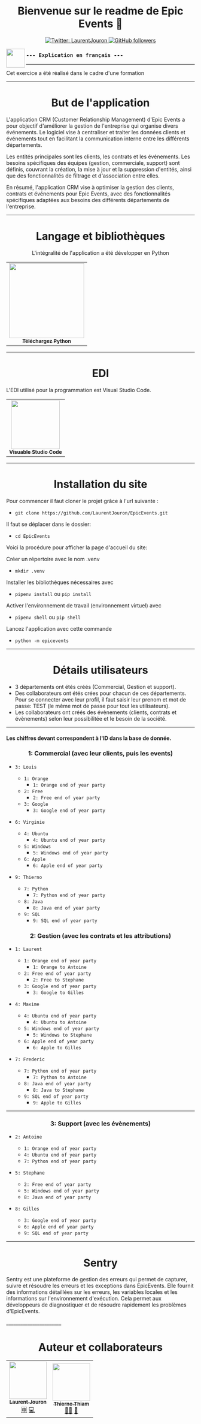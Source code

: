 <h1 align="center">Bienvenue sur le readme de Epic Events 👋</h1>
<p align="center">
  <a href="https://twitter.com/LaurentJouron">
    <img alt="Twitter: LaurentJouron" 
      src="https://img.shields.io/twitter/follow/LaurentJouron.svg?style=social" target="_blank" />
  </a>
  <a href="https://github.com/LaurentJouron">
    <img alt="GitHub followers" 
      src="https://img.shields.io/github/followers/LaurentJouron?style=social" />
  </a>
</p>

<p align="center">
    <img align="left"
      width="50px" 
      src="https://encrypted-tbn0.gstatic.com/images?q=tbn:ANd9GcToscdusMNjQbffwasgiLuCsbCNZisJRE95Fg&usqp=CAU" />
</p>

### ``--- Explication en français ---``
_______________________

Cet exercice a été réalisé dans le cadre d'une formation 
_______________________

<h1 align="center">But de l'application</h1>

<p>
  L'application CRM (Customer Relationship Management) d'Epic Events a pour objectif d'améliorer la gestion de l'entreprise qui organise divers événements. Le logiciel vise à centraliser et traiter les données clients et événements tout en facilitant la communication interne entre les différents départements.
</p>
<p>
  Les entités principales sont les clients, les contrats et les événements. Les besoins spécifiques des équipes (gestion, commerciale, support) sont définis, couvrant la création, la mise à jour et la suppression d'entités, ainsi que des fonctionnalités de filtrage et d'association entre elles.
</p>
<p>
  En résumé, l'application CRM vise à optimiser la gestion des clients, contrats et événements pour Epic Events, avec des fonctionnalités spécifiques adaptées aux besoins des différents départements de l'entreprise.
</p>

_______________________

<h1 align="center">Langage et bibliothèques</h1>

<p align="center">L'intégralité de l'application a été développer en Python</p>


<table>
  <tr>
    <td align="center">
      <a href="https://www.python.org/">
        <img width="200px"
          src="https://www.python.org/static/img/python-logo.png" /><br />
        <sub><b>Téléchargez Python</b></sub></a><br />
      <a href="https://www.python.org/" title="Téléchargez Python" ></a> 
    </td>
</table>


_______________________

<h1 align="center">EDI</h1>


<p align="left">L'EDI utilisé pour la programmation est Visual Studio Code.

<table>
  <tr>
    <td align="center">
      <a href="https://visualstudio.microsoft.com/fr/">
        <img width="130px"
          src="https://encrypted-tbn0.gstatic.com/images?q=tbn:ANd9GcQ-H3CcAG7w2nXSnlqldVWR-ER4mvFfLgqYxA&usqp=CAU" /><br />
        <sub><b>Visuable Studio Code</b></sub></a><br />
      <a href="https://visualstudio.microsoft.com/fr/" title="Visuable Studio Code" ></a>
    </td>
  </tr>
</table>

_______________________

<h1 align="center">Installation du site </h1>

Pour commencer il faut cloner le projet grâce à l'url suivante :
  * ``git clone https://github.com/LaurentJouron/EpicEvents.git``

Il faut se déplacer dans le dossier:
  * ``cd EpicEvents``

Voici la procédure pour afficher la page d'accueil du site:

Créer un répertoire avec le nom .venv
  * ``mkdir .venv``

Installer les bibliothèques nécessaires avec
  * ``pipenv install`` ou ``pip install``

Activer l'environnement de travail (environnement virtuel) avec
  * ``pipenv shell`` ou ``pip shell``

Lancez l'application avec cette commande
  * ``python -m epicevents``


_______________________

<h1 align="center">Détails utilisateurs</h1>

* 3 départements ont étés créés (Commercial, Gestion et support).
* Des collaborateurs ont étés crées pour chacun de ces départements. Pour se connecter avec leur profil, il faut saisir leur prenom et mot de passe: TEST (le même mot de passe pour tout les utilisateurs).
* Les collaborateurs ont créés des évènements (clients, contrats et évènements) selon leur possibilitée et le besoin de la société.

_______________________

<h4>Les chiffres devant correspondent à l'ID dans la base de donnée.</h4>
<h3 align="center">1: Commercial (avec leur clients, puis les events)</h3>

  * ``3: Louis``
    * ``1: Orange``
        * ``1: Orange end of year party``
    * ``2: Free``
        * ``2: Free end of year party``
    * ``3: Google``
        * ``3: Google end of year party``

  * ``6: Virginie``
    * ``4: Ubuntu``
        * ``4: Ubuntu end of year party``
    * ``5: Windows``
        * ``5: Windows end of year party``
    * ``6: Apple``
        * ``6: Apple end of year party``

  * ``9: Thierno``
    * ``7: Python``
        * ``7: Python end of year party``
    * ``8: Java``
        * ``8: Java end of year party``
    * ``9: SQL``
        * ``9: SQL end of year party``

<h3 align="center">2: Gestion (avec les contrats et les attributions)</h3>

  * ``1: Laurent``
    * ``1: Orange end of year party``
        * ``1: Orange to Antoine``
    * ``2: Free end of year party``
        * ``2: Free to Stephane``
    * ``3: Google end of year party``
        * ``3: Google to Gilles``

  * ``4: Maxime``
    * ``4: Ubuntu end of year party``
        * ``4: Ubuntu to Antoine``
    * ``5: Windows end of year party``
        * ``5: Windows to Stephane``
    * ``6: Apple end of year party``
        * ``6: Apple to Gilles``

  * ``7: Frederic``
    * ``7: Python end of year party``
        * ``7: Python to Antoine``
    * ``8: Java end of year party``
        * ``8: Java to Stephane``
    * ``9: SQL end of year party``
        * ``9: Apple to Gilles``

_______________________

<h3 align="center">3: Support (avec les évènements)</h3>

  * ``2: Antoine``
    * ``1: Orange end of year party``
    * ``4: Ubuntu end of year party``
    * ``7: Python end of year party``

  * ``5: Stephane``
    * ``2: Free end of year party``
    * ``5: Windows end of year party``
    * ``8: Java end of year party``

  * ``8: Gilles``
    * ``3: Google end of year party``
    * ``6: Apple end of year party``
    * ``9: SQL end of year party``

_______________________

<h1 align="center">Sentry</h1>
<p>
  Sentry est une plateforme de gestion des erreurs qui permet de capturer, suivre et résoudre les erreurs et les exceptions dans EpicEvents. Elle fournit des informations détaillées sur les erreurs, les variables locales et les informations sur l'environnement d'exécution. Cela permet aux développeurs de diagnostiquer et de résoudre rapidement les problèmes d'EpicEvents.
</p>
_______________________

<h1 align="center">Auteur et collaborateurs</h1>


<table>
  <tr>
    <td align="center">
      <a href="https://github.com/LaurentJouron">
        <img src="https://encrypted-tbn0.gstatic.com/images?q=tbn:ANd9GcRlW-w7O7g3hQTw8qcIAy3LCRhiHg5tUPfvVg&usqp=CAU"
          width="100px;"/><br />
        <sub><b>Laurent Jouron</b></sub></a><br />
      <a href="https://openclassrooms.com/fr/" title="Étudiant">🈸</a>
      <a href="https://github.com/LaurentJouron/Books-online" title="Codeur de l'application">💻</a>
    </td>
    <td align="center">
      <a href="https://github.com/thierhost">
        <img src="https://avatars.githubusercontent.com/u/7854284?s=100&v=4"
          width="100px;"/><br />
        <sub><b>Thierno Thiam</b></sub></a><br />
      <a href="https://github.com/thierhost" title="Mentor de Laurent">👨‍🏫</a> 
      <a href="https://www.python.org/dev/peps/pep-0008/" title="Doc PEP 8">📄</a>
    </td>
  </tr>
</table>